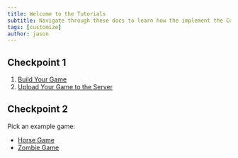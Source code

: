 ```yaml
---
title: Welcome to the Tutorials
subtitle: Navigate through these docs to learn how the implement the CodeChangers io Game Library
tags: [customize]
author: jason
---
```


## Checkpoint 1
1. [Build Your Game](/tutorials/setup)
2. [Upload Your Game to the Server](/tutorials/uploadtoserver)

## Checkpoint 2
Pick an example game:
 - [Horse Game](/tutorials/examples/horseGame/)
 - [Zombie Game](/tutorials/examples/zombieGame/)

